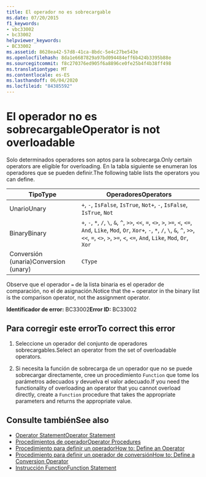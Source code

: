 ```yaml
---
title: El operador no es sobrecargable
ms.date: 07/20/2015
f1_keywords:
- vbc33002
- bc33002
helpviewer_keywords:
- BC33002
ms.assetid: 8628ea42-57d8-41ca-8bdc-5e4c27be543e
ms.openlocfilehash: 8da1e6687829a97bd094484eff6b424b3395b88e
ms.sourcegitcommit: f8c270376ed905f6a8896ce0fe25b4f4b38ff498
ms.translationtype: MT
ms.contentlocale: es-ES
ms.lasthandoff: 06/04/2020
ms.locfileid: "84385592"
---
```

# <a name="operator-is-not-overloadable"></a><span data-ttu-id="2bfb1-102">El operador no es sobrecargable</span><span class="sxs-lookup"><span data-stu-id="2bfb1-102">Operator is not overloadable</span></span>
<span data-ttu-id="2bfb1-103">Solo determinados operadores son aptos para la sobrecarga.</span><span class="sxs-lookup"><span data-stu-id="2bfb1-103">Only certain operators are eligible for overloading.</span></span> <span data-ttu-id="2bfb1-104">En la tabla siguiente se enumeran los operadores que se pueden definir.</span><span class="sxs-lookup"><span data-stu-id="2bfb1-104">The following table lists the operators you can define.</span></span>  
  
|<span data-ttu-id="2bfb1-105">Tipo</span><span class="sxs-lookup"><span data-stu-id="2bfb1-105">Type</span></span>|<span data-ttu-id="2bfb1-106">Operadores</span><span class="sxs-lookup"><span data-stu-id="2bfb1-106">Operators</span></span>|  
|----------|---------------|  
|<span data-ttu-id="2bfb1-107">Unario</span><span class="sxs-lookup"><span data-stu-id="2bfb1-107">Unary</span></span>|<span data-ttu-id="2bfb1-108">`+`, `-`, `IsFalse`, `IsTrue`, `Not`</span><span class="sxs-lookup"><span data-stu-id="2bfb1-108">`+`, `-`, `IsFalse`, `IsTrue`, `Not`</span></span>|  
|<span data-ttu-id="2bfb1-109">Binary</span><span class="sxs-lookup"><span data-stu-id="2bfb1-109">Binary</span></span>|<span data-ttu-id="2bfb1-110">`+`, `-`, `*`, `/`, `\`, `&`, `^`, `>>`, `<<`, `=`, `<>`, `>`, `>=`, `<`, `<=`, `And`, `Like`, `Mod`, `Or`, `Xor`</span><span class="sxs-lookup"><span data-stu-id="2bfb1-110">`+`, `-`, `*`, `/`, `\`, `&`, `^`, `>>`, `<<`, `=`, `<>`, `>`, `>=`, `<`, `<=`, `And`, `Like`, `Mod`, `Or`, `Xor`</span></span>|  
|<span data-ttu-id="2bfb1-111">Conversión (unaria)</span><span class="sxs-lookup"><span data-stu-id="2bfb1-111">Conversion (unary)</span></span>|`CType`|  
  
 <span data-ttu-id="2bfb1-112">Observe que el operador `=` de la lista binaria es el operador de comparación, no el de asignación.</span><span class="sxs-lookup"><span data-stu-id="2bfb1-112">Notice that the `=` operator in the binary list is the comparison operator, not the assignment operator.</span></span>  
  
 <span data-ttu-id="2bfb1-113">**Identificador de error:** BC33002</span><span class="sxs-lookup"><span data-stu-id="2bfb1-113">**Error ID:** BC33002</span></span>  
  
## <a name="to-correct-this-error"></a><span data-ttu-id="2bfb1-114">Para corregir este error</span><span class="sxs-lookup"><span data-stu-id="2bfb1-114">To correct this error</span></span>  
  
1. <span data-ttu-id="2bfb1-115">Seleccione un operador del conjunto de operadores sobrecargables.</span><span class="sxs-lookup"><span data-stu-id="2bfb1-115">Select an operator from the set of overloadable operators.</span></span>  
  
2. <span data-ttu-id="2bfb1-116">Si necesita la función de sobrecarga de un operador que no se puede sobrecargar directamente, cree un procedimiento `Function` que tome los parámetros adecuados y devuelva el valor adecuado.</span><span class="sxs-lookup"><span data-stu-id="2bfb1-116">If you need the functionality of overloading an operator that you cannot overload directly, create a `Function` procedure that takes the appropriate parameters and returns the appropriate value.</span></span>  
  
## <a name="see-also"></a><span data-ttu-id="2bfb1-117">Consulte también</span><span class="sxs-lookup"><span data-stu-id="2bfb1-117">See also</span></span>

- [<span data-ttu-id="2bfb1-118">Operator Statement</span><span class="sxs-lookup"><span data-stu-id="2bfb1-118">Operator Statement</span></span>](../language-reference/statements/operator-statement.md)
- [<span data-ttu-id="2bfb1-119">Procedimientos de operador</span><span class="sxs-lookup"><span data-stu-id="2bfb1-119">Operator Procedures</span></span>](../programming-guide/language-features/procedures/operator-procedures.md)
- [<span data-ttu-id="2bfb1-120">Procedimiento para definir un operador</span><span class="sxs-lookup"><span data-stu-id="2bfb1-120">How to: Define an Operator</span></span>](../programming-guide/language-features/procedures/how-to-define-an-operator.md)
- [<span data-ttu-id="2bfb1-121">Procedimiento para definir un operador de conversión</span><span class="sxs-lookup"><span data-stu-id="2bfb1-121">How to: Define a Conversion Operator</span></span>](../programming-guide/language-features/procedures/how-to-define-a-conversion-operator.md)
- [<span data-ttu-id="2bfb1-122">Instrucción Function</span><span class="sxs-lookup"><span data-stu-id="2bfb1-122">Function Statement</span></span>](../language-reference/statements/function-statement.md)
